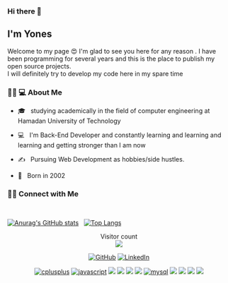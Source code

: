 ### Hi there 👋<h2> I'm Yones</h2>

Welcome to my page 😍 I'm glad to see you here for any reason . I have been programming for several years
and this is the place to publish my open source projects.<br>
I will definitely try to develop my code here in my spare time
<h3> 👨🏻 💻 About Me </h3>



- 🎓 &nbsp; studying academically in the field of computer engineering at Hamadan University of Technology

- 💻 &nbsp; I'm Back-End Developer and constantly learning and learning and learning and getting stronger than I am now

- ✍ &nbsp; Pursuing Web Development as hobbies/side hustles.

- 🎂 &nbsp; Born in 2002




<h3> 🤝🏻 Connect with Me </h3>

<br>

[![Anurag's GitHub stats](https://github-readme-stats.vercel.app/api?username=yonessohrabi&show_icons=true&line_height=45&theme=dracula)](https://github.com/anuraghazra/github-readme-stats) &nbsp; [![Top Langs](https://github-readme-stats.vercel.app/api/top-langs/?username=yonessohrabi&theme=dracula)](https://github.com/anuraghazra/github-readme-stats)





<p align="center"> 
  Visitor count<br>
  <img src="https://profile-counter.glitch.me/yonessohrabi/count.svg" />
</p>
<p align="center">
 <a href="https://github.com/yonessohrabi"><img src="https://img.shields.io/github/followers/yonessohrabi.svg?label=GitHub&style=social" alt="GitHub"></a>
 <a href="https://www.linkedin.com/in/yonessohrabi/"><img src="https://img.shields.io/badge/LinkedIn--_.svg?style=social&logo=linkedin" alt="LinkedIn"></a>
</p>
<p align="center">
<a href="https://github.com/yonessohrabi"><img src="https://img.shields.io/badge/C++-4B0082.svg?style=for-the-badge&logo=c%2B%2B&logoColor=4B0082&labelColor=ffffff" alt="cplusplus"></a>
<a href="https://github.com/yonessohrabi"><img src="https://img.shields.io/badge/JS-f5f542.svg?style=for-the-badge&logo=javascript&logoColor=f5f542&labelColor=ffffff" alt="javascript"></a>
<a href="https://github.com/yonessohrabi"><img src="https://img.shields.io/badge/PHP-777BB4?style=for-the-badge&logo=php&logoColor=white"></a>
<a href="https://github.com/yonessohrabi"><img src="https://img.shields.io/badge/Laravel-FF2D20?style=for-the-badge&logo=laravel&logoColor=white"></a>
<a href="https://github.com/yonessohrabi"><img src="https://img.shields.io/badge/Vue.js-35495E?style=for-the-badge&logo=vue.js&logoColor=4FC08D"></a>
<a href="https://github.com/yonessohrabi"><img src="https://img.shields.io/badge/Java-ED8B00?style=for-the-badge&logo=java&logoColor=white"></a>
<a href="https://github.com/yonessohrabi"><img src="https://img.shields.io/badge/mysql-3aabe8.svg?style=for-the-badge&logo=mysql&logoColor=3aabe8&labelColor=ffffff" alt="mysql"></a>
<a href="https://github.com/yonessohrabi"><img src="https://img.shields.io/badge/Tailwind_CSS-38B2AC?style=for-the-badge&logo=tailwind-css&logoColor=white"></a>
<a href="https://github.com/yonessohrabi"><img src="https://img.shields.io/badge/Bootstrap-563D7C?style=for-the-badge&logo=bootstrap&logoColor=white"></a>
<a href="https://github.com/yonessohrabi"><img src="https://img.shields.io/badge/Ubuntu-E95420?style=for-the-badge&logo=ubuntu&logoColor=white"></a>
<a href="https://github.com/yonessohrabi"><img src="https://img.shields.io/badge/Windows-0078D6?style=for-the-badge&logo=windows&logoColor=white
"></a>

</p>





